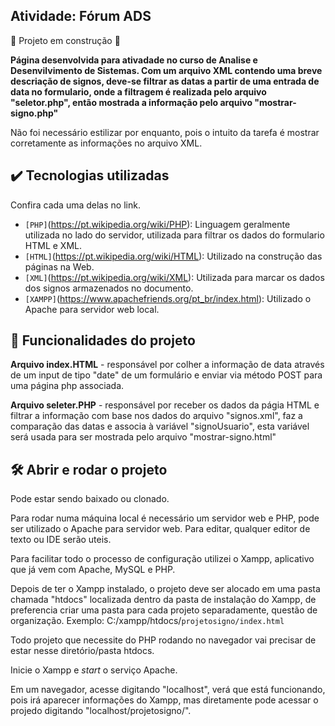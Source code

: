 ## Atividade: Fórum ADS

:construction: Projeto em construção :construction:

**Página desenvolvida para ativadade no curso de Analise e Desenvilvimento de Sistemas. Com um arquivo XML contendo uma breve descriação de signos, deve-se filtrar as datas a partir de uma entrada de data no formulario, onde a filtragem é realizada pelo arquivo "seletor.php", então mostrada a informação pelo arquivo "mostrar-signo.php"**

Não foi necessário estilizar por enquanto, pois o intuito da tarefa é mostrar corretamente as informações no arquivo XML.

## ✔️ Tecnologias utilizadas
Confira cada uma delas no link.

- `[PHP]`(https://pt.wikipedia.org/wiki/PHP): Linguagem geralmente utilizada no lado do servidor, utilizada para filtrar os dados do formulario HTML e XML.
- `[HTML]`(https://pt.wikipedia.org/wiki/HTML): Utilizado na construção das páginas na Web.
- `[XML]`(https://pt.wikipedia.org/wiki/XML): Utilizada para marcar os dados dos signos armazenados no documento.
- `[XAMPP]`(https://www.apachefriends.org/pt_br/index.html): Utilizado o Apache para servidor web local.

## 🔨 Funcionalidades do projeto
**Arquivo index.HTML** - responsável por colher a informação de data através de um input de tipo "date" de um formulário e enviar via método POST para uma página php associada.

**Arquivo seleter.PHP** - responsável por receber os dados da págia HTML e filtrar a informação com base
nos dados do arquivo "signos.xml", faz a comparação das datas e associa à variável "signoUsuario",
esta variável será usada para ser mostrada pelo arquivo "mostrar-signo.html"

## 🛠️ Abrir e rodar o projeto

Pode estar sendo baixado ou clonado.

Para rodar numa máquina local é necessário um servidor web e PHP, pode ser utilizado o Apache para servidor web. Para editar, qualquer editor de texto ou IDE serão uteis.

Para facilitar todo o processo de configuração utilizei o Xampp, aplicativo que já vem com Apache, MySQL e PHP. 

Depois de ter o Xampp instalado, o projeto deve ser alocado em uma pasta chamada "htdocs" localizada dentro da pasta de instalação do Xampp, de preferencia criar uma pasta para cada projeto separadamente, questão de organização.
Exemplo: C:/xampp/htdocs/`projetosigno/index.html`

Todo projeto que necessite do PHP rodando no navegador vai precisar de estar nesse diretório/pasta htdocs.

Inicie o Xampp e *start* o serviço Apache.

Em um navegador, acesse digitando "localhost", verá que está funcionando, pois irá aparecer informações do Xampp, mas diretamente pode acessar o projedo digitando "localhost/projetosigno/".
